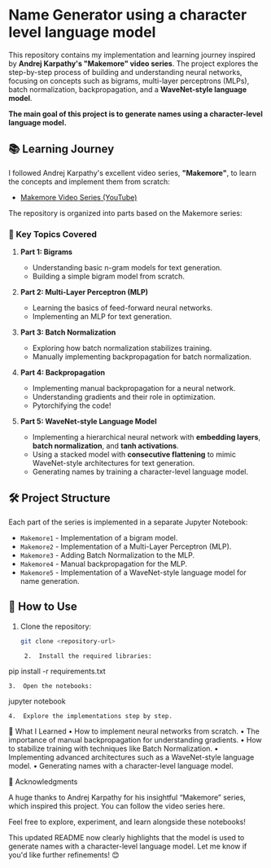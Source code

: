 
# Name Generator using a character level language model

This repository contains my implementation and learning journey inspired by **Andrej Karpathy's "Makemore" video series**. The project explores the step-by-step process of building and understanding neural networks, focusing on concepts such as bigrams, multi-layer perceptrons (MLPs), batch normalization, backpropagation, and a **WaveNet-style language model**. 

**The main goal of this project is to generate names using a character-level language model.**

## 📚 Learning Journey
I followed Andrej Karpathy's excellent video series, **"Makemore"**, to learn the concepts and implement them from scratch:
- [Makemore Video Series (YouTube)](https://www.youtube.com/watch?v=PaCmpygFfXo&list=PLAqhIrjkxbuWI23v9cThsA9GvCAUhRvKZ&index=2)

The repository is organized into parts based on the Makemore series:

### 🚀 Key Topics Covered
1. **Part 1: Bigrams**
   - Understanding basic n-gram models for text generation.
   - Building a simple bigram model from scratch.

2. **Part 2: Multi-Layer Perceptron (MLP)**
   - Learning the basics of feed-forward neural networks.
   - Implementing an MLP for text generation.

3. **Part 3: Batch Normalization**
   - Exploring how batch normalization stabilizes training.
   - Manually implementing backpropagation for batch normalization.

4. **Part 4: Backpropagation**
   - Implementing manual backpropagation for a neural network.
   - Understanding gradients and their role in optimization.
   - Pytorchifying the code!

5. **Part 5: WaveNet-style Language Model**
   - Implementing a hierarchical neural network with **embedding layers**, **batch normalization**, and **tanh activations**.
   - Using a stacked model with **consecutive flattening** to mimic WaveNet-style architectures for text generation.
   - Generating names by training a character-level language model.

## 🛠️ Project Structure
Each part of the series is implemented in a separate Jupyter Notebook:
- `Makemore1` - Implementation of a bigram model.
- `Makemore2` - Implementation of a Multi-Layer Perceptron (MLP).
- `Makemore3` - Adding Batch Normalization to the MLP.
- `Makemore4` - Manual backpropagation for the MLP.
- `Makemore5` - Implementation of a WaveNet-style language model for name generation.

## 📂 How to Use
1. Clone the repository:
   ```bash
   git clone <repository-url>

	2.	Install the required libraries:

pip install -r requirements.txt


	3.	Open the notebooks:

jupyter notebook


	4.	Explore the implementations step by step.

🧠 What I Learned
	•	How to implement neural networks from scratch.
	•	The importance of manual backpropagation for understanding gradients.
	•	How to stabilize training with techniques like Batch Normalization.
	•	Implementing advanced architectures such as a WaveNet-style language model.
	•	Generating names with a character-level language model.

🙌 Acknowledgments

A huge thanks to Andrej Karpathy for his insightful “Makemore” series, which inspired this project. You can follow the video series here.

Feel free to explore, experiment, and learn alongside these notebooks!

This updated README now clearly highlights that the model is used to generate names with a character-level language model. Let me know if you'd like further refinements! 😊
